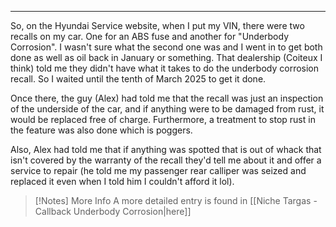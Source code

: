 
---

So, on the Hyundai Service website, when I put my VIN, there were two recalls on my car. One for an ABS fuse and another for "Underbody Corrosion". I wasn't sure what the second one was and I went in to get both done as well as oil back in January or something. That dealership (Coiteux I think) told me they didn't have what it takes to do the underbody corrosion recall. So I waited until the tenth of March 2025 to get it done. 

Once there, the guy (Alex) had told me that the recall was just an inspection of the underside of the car, and if anything were to be damaged from rust, it would be replaced free of charge. Furthermore, a treatment to stop rust in the feature was also done which is poggers.

Also, Alex had told me that if anything was spotted that is out of whack that isn't covered by the warranty of the recall they'd tell me about it and offer a service to repair (he told me my passenger rear calliper was seized and replaced it even when I told him I couldn't afford it lol).

> [!Notes] More Info
> A more detailed entry is found in [[Niche Targas - Callback Underbody Corrosion|here]]

